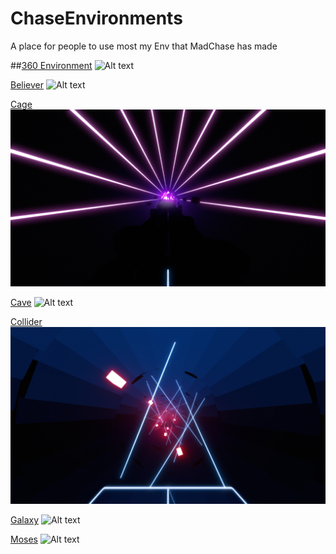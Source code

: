 # ChaseEnvironments
A place for people to use most my Env that MadChase has made 

##[360 Environment](Main%20Envs/360%20env) </h1>
![Alt text](Main%20Envs/360%20env/PIC.png)

[Believer](Main%20Envs/Believer)
![Alt text](Main%20Envs/Believer/PIC.png)

[Cage](Main%20Envs/Cage)
![Alt text](Main%20Envs/Cage/PIC.png)

[Cave](Main%20Envs/Cave)
![Alt text](Main%20Envs/Cave/PIC.png)

[Collider](Main%20Envs/Collider)
![Alt text](Main%20Envs/Collider/PIC.png)

[Galaxy](Main%20Envs/Galaxy)
![Alt text](Main%20Envs/Galaxy/PIC.png)

[Moses](Main%20Envs/Moses)
![Alt text](Main%20Envs/Moses/PIC.png)
